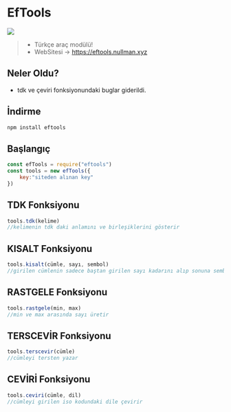 # EfTools

![](https://raster.shields.io/npm/dt/eftools.png)
> - Türkçe araç modülü!
> - WebSitesi -> https://eftools.nullman.xyz


## Neler Oldu?

- tdk ve çeviri fonksiyonundaki buglar giderildi.

## İndirme

```js
npm install eftools
```

## Başlangıç

```js
const efTools = require("eftools")
const tools = new efTools({
    key:"siteden alınan key"
})
```

## TDK Fonksiyonu

```js
tools.tdk(kelime)
//kelimenin tdk daki anlamını ve birleşiklerini gösterir
```

## KISALT Fonksiyonu

```js
tools.kisalt(cümle, sayı, sembol)
//girilen cümlenin sadece baştan girilen sayı kadarını alıp sonuna sembolü koyar
```

## RASTGELE Fonksiyonu

```js
tools.rastgele(min, max)
//min ve max arasında sayı üretir
```

## TERSCEVİR Fonksiyonu

```js
tools.terscevir(cümle)
//cümleyi tersten yazar
```

## CEVİRİ Fonksiyonu

```js
tools.ceviri(cümle, dil)
//cümleyi girilen iso kodundaki dile çevirir
```